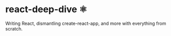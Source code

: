 # react-deep-dive ⚛️
Writing React, dismantling create-react-app, and more with everything from scratch.
